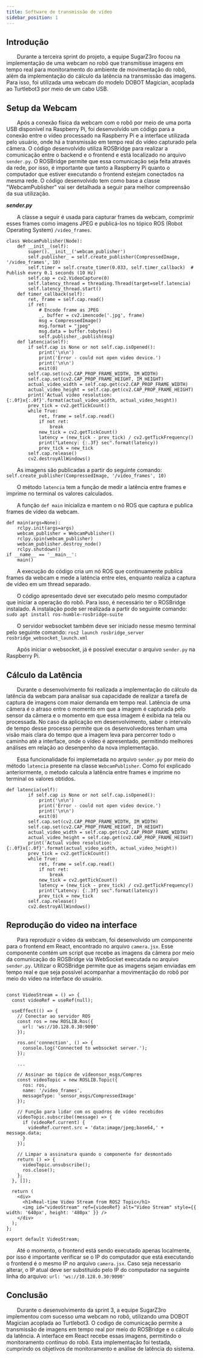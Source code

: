 ```yaml
---
title: Software de transmissão de vídeo
sidebar_position: 1
---
```


## Introdução
&emsp;&emsp;Durante a terceira sprint do projeto, a equipe SugarZ3ro focou na implementação de uma webcam no robô que transmitisse imagens em tempo real para monitoramento do ambiente de movimentação do robô, além da implementação do cálculo da latência na transmissão das imagens. Para isso, foi utilizada uma webcam do modelo DOBOT Magician, acoplada ao Turtlebot3 por meio de um cabo USB.

## Setup da Webcam
&emsp;&emsp;Após a conexão física da webcam com o robô por meio de uma porta USB disponível na Raspberry Pi, foi desenvolvido um código para a conexão entre o vídeo processado na Raspberry Pi e a interface utilizada pelo usuário, onde há a transmissão em tempo real do vídeo capturado pela câmera. O código desenvolvido utiliza ROSBridge para realizar a comunicação entre o backend e o frontend e está localizado no arquivo `sender.py`. O ROSBridge permite que essa comunicação seja feita através da rede, por isso, é importante que tanto a Raspberry Pi quanto o computador que estiver executando o frontend estejam conectados na mesma rede. O código desenvolvido tem como base a classe "WebcamPublisher" vai ser detalhada a seguir para melhor compreensão da sua utilização.

***sender.py***

&emsp;&emsp;A classe a seguir é usada para capturar frames da webcam, comprimir esses frames como imagens JPEG e publicá-los no tópico ROS (Robot Operating System) `/video_frames`.
```
class WebcamPublisher(Node):
    def __init__(self):
        super().__init__('webcam_publisher')
        self.publisher_ = self.create_publisher(CompressedImage, '/video_frames', 10)
        self.timer = self.create_timer(0.033, self.timer_callback)  # Publish every 0.1 seconds (10 Hz)
        self.cap = cv2.VideoCapture(0)
        self.latency_thread = threading.Thread(target=self.latencia)
        self.latency_thread.start()
    def timer_callback(self):
        ret, frame = self.cap.read()
        if ret:
            # Encode frame as JPEG
            _, buffer = cv2.imencode('.jpg', frame)
            msg = CompressedImage()
            msg.format = "jpeg"
            msg.data = buffer.tobytes()
            self.publisher_.publish(msg)
    def latencia(self):
        if self.cap is None or not self.cap.isOpened():
            print('\n\n')
            print('Error - could not open video device.')
            print('\n\n')
            exit(0)
        self.cap.set(cv2.CAP_PROP_FRAME_WIDTH, IM_WIDTH)
        self.cap.set(cv2.CAP_PROP_FRAME_HEIGHT, IM_HEIGHT)
        actual_video_width = self.cap.get(cv2.CAP_PROP_FRAME_WIDTH)
        actual_video_height = self.cap.get(cv2.CAP_PROP_FRAME_HEIGHT)
        print('Actual video resolution: {:.0f}x{:.0f}'.format(actual_video_width, actual_video_height))
        prev_tick = cv2.getTickCount()
        while True:
            ret, frame = self.cap.read()
            if not ret:
                break
            new_tick = cv2.getTickCount()
            latency = (new_tick - prev_tick) / cv2.getTickFrequency()
            print("Latency: {:.3f} sec".format(latency))
            prev_tick = new_tick
        self.cap.release()
        cv2.destroyAllWindows()

```

&emsp;&emsp;As imagens são publicadas a partir do seguinte comando:
```self.create_publisher(CompressedImage, '/video_frames', 10)```

&emsp;&emsp;O método `latencia` tem a função de medir a latência entre frames e imprime no terminal os valores calculados.

&emsp;&emsp;A função `def main`  inicializa e mantem o nó ROS que captura e publica frames de vídeo da webcam.
```
def main(args=None):
    rclpy.init(args=args)
    webcam_publisher = WebcamPublisher()
    rclpy.spin(webcam_publisher)
    webcam_publisher.destroy_node()
    rclpy.shutdown()
if __name__ == '__main__':
    main()
```
&emsp;&emsp;A execução do código cria um nó ROS que continuamente publica frames da webcam e mede a latência entre eles, enquanto realiza a captura de vídeo em um thread separado.

&emsp;&emsp;O código apresentado deve ser executado pelo mesmo computador que iniciar a operação do robô. Para isso, é necessário ter o ROSBridge instalado. A instalação pode ser realizada a partir do seguinte comando:
`sudo apt install ros-humble-rosbridge-suite`

&emsp;&emsp;O servidor websocket também deve ser iniciado nesse mesmo terminal pelo seguinte comando:
`ros2 launch rosbridge_server rosbridge_websocket_launch.xml`

&emsp;&emsp;Após iniciar o websocket, já é possível executar o arquivo `sender.py` na Raspberry Pi.

## Cálculo da Latência

&emsp;&emsp;Durante o desenvolvimento foi realizada a implementação do cálculo da latência da webcam para analisar sua capacidade de realizar a tarefa de captura de imagens com maior demanda em tempo real. Latência de uma câmera é o atraso entre o momento em que a imagem é capturada pelo sensor da câmera e o momento em que essa imagem é exibida na tela ou processada. No caso da aplicação em desenvolvimento, saber o intervalo de tempo desse processo permite que os desenvolvedores tenham uma visão mais clara do tempo que a imagem leva para percorrer todo o caminho até a interface, onde o vídeo é apresentado, permitindo melhores análises em relação ao desenpenho da nova implementação. 

&emsp;&emsp;Essa funcionalidade foi implemetada no arquivo `sender.py` por meio do método `latencia` presente na classe `WebcamPublisher`. Como foi explicado anteriormente, o metodo calcula a latência entre frames e imprime no terminal os valores obtidos. 

```
def latencia(self):
        if self.cap is None or not self.cap.isOpened():
            print('\n\n')
            print('Error - could not open video device.')
            print('\n\n')
            exit(0)
        self.cap.set(cv2.CAP_PROP_FRAME_WIDTH, IM_WIDTH)
        self.cap.set(cv2.CAP_PROP_FRAME_HEIGHT, IM_HEIGHT)
        actual_video_width = self.cap.get(cv2.CAP_PROP_FRAME_WIDTH)
        actual_video_height = self.cap.get(cv2.CAP_PROP_FRAME_HEIGHT)
        print('Actual video resolution: {:.0f}x{:.0f}'.format(actual_video_width, actual_video_height))
        prev_tick = cv2.getTickCount()
        while True:
            ret, frame = self.cap.read()
            if not ret:
                break
            new_tick = cv2.getTickCount()
            latency = (new_tick - prev_tick) / cv2.getTickFrequency()
            print("Latency: {:.3f} sec".format(latency))
            prev_tick = new_tick
        self.cap.release()
        cv2.destroyAllWindows()
```


## Reprodução do video na interface

&emsp;&emsp;Para reproduzir o vídeo da webcam, foi desenvolvido um componente para o frontend em React, encontrado no arquivo `camera.jsx`. Esse componente contém um script que recebe as imagens da câmera por meio da comunicação do ROSBridge via WebSocket executada no arquivo `sender.py`. Utilizar o ROSBridge permite que as imagens sejam enviadas em tempo real e que seja possível acompanhar a movimentação do robô por meio do vídeo na interface do usuário.

```

const VideoStream = () => {
  const videoRef = useRef(null);

  useEffect(() => {
    // Conectar ao servidor ROS
    const ros = new ROSLIB.Ros({
      url: 'ws://10.128.0.30:9090'
    });

    ros.on('connection', () => {
      console.log('Connected to websocket server.');
    });

    ...

    // Assinar ao tópico de vídeonsor_msgs/Compres
    const videoTopic = new ROSLIB.Topic({
      ros: ros,
      name: '/video_frames',
      messageType: 'sensor_msgs/CompressedImage'
    });

    // Função para lidar com os quadros de vídeo recebidos
    videoTopic.subscribe((message) => {
      if (videoRef.current) {
        videoRef.current.src = 'data:image/jpeg;base64,' + message.data;
      }
    });

    // Limpar a assinatura quando o componente for desmontado
    return () => {
      videoTopic.unsubscribe();
      ros.close();
    };
  }, []);

  return (
    <div>
      <h1>Real-time Video Stream from ROS2 Topic</h1>
      <img id="videoStream" ref={videoRef} alt="Video Stream" style={{ width: '640px', height: '480px' }} />
    </div>
  );
};

export default VideoStream;
```

&emsp;&emsp;Até o momento, o frontend está sendo executado apenas localmente, por isso é importante verificar se o IP do computador que está executando o frontend é o mesmo IP no arquivo ``camera.jsx``. Caso seja necessario alterar, o IP atual deve ser substituido pelo IP do computador na seguinte linha do arquivo: `` url: 'ws://10.128.0.30:9090' `` 

## Conclusão 

&emsp;&emsp;Durante o desenvolvimento da sprint 3, a equipe SugarZ3ro implementou com sucesso uma webcam no robô, utilizando uma DOBOT Magician acoplada ao Turtlebot3. O codigo de comunicação permite a transmissão de imagens em tempo real por meio do ROSBridge e o cálculo da latência. A interface em React recebe essas imagens, permitindo o monitoramento contínuo do robô. Esta implementação foi testada, cumprindo os objetivos de monitoramento e análise de latência do sistema.

